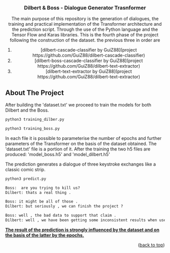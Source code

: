 <a name="readme-top"></a>

<br />
<div align="center">
  <h3 align="center">Dilbert & Boss - Dialogue Generator Trasnformer</h3>

  <p align="center">
The main purpose of this repository  is the generation of dialogues, the training and practical implementation of the Transformer architecture and the prediction script. Through the use of the Python language and the Tensor Flow and Karas libraries.
This is the fourth phase of the project following the construction of the dataset. the previous three in order are
</p>
<ol>
<li>[dilbert-cascade-classifier by GuiZ88](project https://github.com/GuiZ88/dilbert-cascade-classifier)</li>
<li>[dilbert-boss-cascade-classifier by GuiZ88](project https://github.com/GuiZ88/dilbert-text-extractor)</li>
<li>[dilbert-text-extractor by GuiZ88](project https://github.com/GuiZ88/dilbert-text-extractor)</li>
</ol>

</div>

<!-- ABOUT THE PROJECT -->
## About The Project

After building the 'dataset.txt' we proceed to train the models for both Dilbert and the Boss.

```sh
python3 training_dilber.py
```

```sh
python3 training_boss.py
```

In each file it is possible to parameterise the number of epochs and further parameters of the Transformer on the basis of the dataset obtained.
The 'dataset.txt' file is a portion of it. After the training the two h5 files are produced: 'model_boss.h5' and 'model_dilbert.h5'

The prediction generates a dialogue of three keystroke exchanges like a classic comic strip.

```sh
python3 predict.py
```

```txt
Boss:  are you trying to kill us? 
Dilbert: thats a real thing .

Boss: it might be all of those .
Dilbert: but seriously , we can finish the project ?

Boss: well , the bad data to support that claim .
Dilbert: well , we have been getting some inconsistent results when users try to log in . sometimes it works , for a little bit .
```
<u><b>The result of the prediction is strongly influenced by the dataset and on the basis of the latter by the epochs.</b></u>

<p align="right">(<a href="#readme-top">back to top</a>)</p>